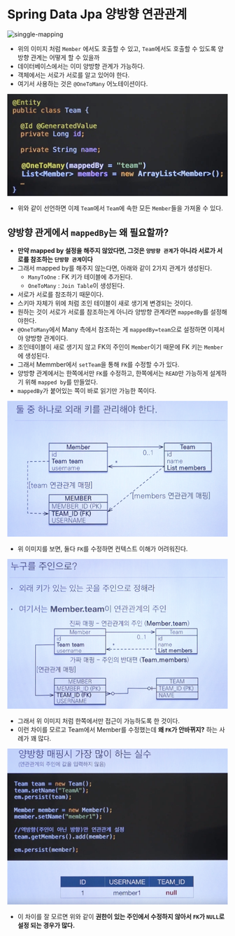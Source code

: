 # Spring Data Jpa 양방향 연관관계

![singgle-mapping](../static/spring/bidirectional.png)

* 위의 이미지 처럼 `Member` 에서도 호출할 수 있고, `Team`에서도 호출할 수 있도록 양방향 관계는 어떻게 할 수 있을까
* 데이터베이스에서는 이미 양방향 관계가 가능하다.
* 객체에서는 서로가 서로를 알고 있어야 한다.
* 여기서 사용하는 것은 `@OneToMany` 어노테이션이다.

![one-to-many](../static/spring/one-to-many.png)

* 위와 같이 선언하면 이제 `Team`에서 `Team`에 속한 모든 `Member`들을 가져올 수 있다.

## 양방향 관게에서 `mappedBy`는 왜 필요할까?

* __만약 mapped by 설정을 해주지 않았다면, 그것은 `양방향 관계`가 아니라 서로가 서로를 참조하는 `단방향 관계`이다__
* 그래서 mapped by를 해주지 않는다면, 아래와 같이 2가지 관계가 생성된다.
  * `ManyToOne` : FK 키가 테이블에 추가된다.
  * `OneToMany` : `Join Table`이 생성된다.
* 서로가 서로를 참조하기 때문이다.
* 스키마 자체가 위에 처럼 조인 테이블이 새로 생기게 변경되는 것이다.
* 원하는 것이 서로가 서로를 참조하는게 아니라 양방향 관계라면 `mappedBy`를 설정해야한다.
* `@OneToMany`에서 Many 측에서 참조하는 게 `mappedBy=team`으로 설정하면 이제서야 양방향 관계이다.
* 조인테이블이 새로 생기지 않고 FK의 주인이 `Member`이기 때문에 FK 키는 `Member`에 생성된다.  
* 그래서 Memmber에서 `setTeam`을 통해 `FK`를 수정할 수가 있다.
* 양방향 관계에서는 한쪽에서만 `FK`를 수정하고, 한쪽에서는 `READ`만 가능하게 설계하기 위해 `mapped by`를 만들었다.
* `mappedBy`가 붙어있는 쪽이 바로 읽기만 가능한 쪽이다.

![bi](../static/spring/jpa-bi.png)

* 위 이미지를 보면, 둘다 `FK`를 수정하면 컨텍스트 이해가 어려워진다.

![bi-2](../static/spring/jpa-bi-2.png)

* 그래서 위 이미지 처럼 한쪽에서만 접근이 가능하도록 한 것이다.
* 이런 차이를 모르고 Team에서 Member를 수정했는데 __왜 `FK`가 안바뀌지?__ 하는 사례가 꽤 많다.

![bi-3](../static/spring/jpa-bi-3.png)

* 이 차이를 잘 모르면 위와 같이 __권한이 있는 주인에서 수정하지 않아서 `FK`가 `NULL`로 설정 되는 경우가 많다.__
